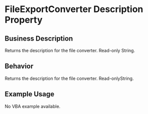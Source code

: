 # FileExportConverter Description Property

## Business Description
Returns the description for the file converter. Read-only String.

## Behavior
Returns the description for the file converter. Read-onlyString.

## Example Usage
No VBA example available.